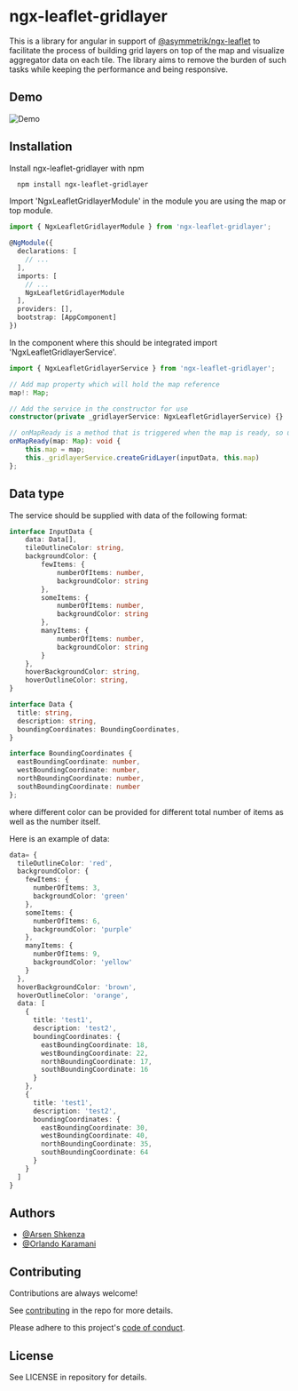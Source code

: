 

# ngx-leaflet-gridlayer

This is a library for angular in support of [@asymmetrik/ngx-leaflet](https://www.npmjs.com/package/@asymmetrik/ngx-leaflet) to facilitate the process of building grid layers on top of the map and visualize aggregator data on each tile. The library aims to remove the burden of such tasks while keeping the performance and being responsive.


## Demo

![Demo](https://media.giphy.com/media/v1.Y2lkPTc5MGI3NjExYWMyYWQ4ODJjMzM5NmFkNzM1ZmUwYmM3MDZlOTI1MGE3MmU0YjhhNyZlcD12MV9pbnRlcm5hbF9naWZzX2dpZklkJmN0PWc/4JvLt2nXfdioqqJHOI/giphy-downsized-large.gif)


## Installation

Install ngx-leaflet-gridlayer with npm

```bash
  npm install ngx-leaflet-gridlayer
```


Import 'NgxLeafletGridlayerModule' in the module you are using the map or top module.

```typescript
import { NgxLeafletGridlayerModule } from 'ngx-leaflet-gridlayer';

@NgModule({
  declarations: [
    // ...
  ],
  imports: [
    // ...
    NgxLeafletGridlayerModule
  ],
  providers: [],
  bootstrap: [AppComponent]
})
```


In the component where this should be integrated import 'NgxLeafletGridlayerService'.

```typescript
import { NgxLeafletGridlayerService } from 'ngx-leaflet-gridlayer';

// Add map property which will hold the map reference
map!: Map;

// Add the service in the constructor for use
constructor(private _gridlayerService: NgxLeafletGridlayerService) {}

// onMapReady is a method that is triggered when the map is ready, so use it to get the reference to the map and pass it to createGridLayer() together with the data which should be of type InputData.
onMapReady(map: Map): void {
    this.map = map;   
    this._gridlayerService.createGridLayer(inputData, this.map)
};
```


## Data type

The service should be supplied with data of the following format:

```typescript
interface InputData {
    data: Data[],
    tileOutlineColor: string,   
    backgroundColor: {
        fewItems: {
            numberOfItems: number,
            backgroundColor: string
        },
        someItems: {
            numberOfItems: number,
            backgroundColor: string
        },
        manyItems: {
            numberOfItems: number,
            backgroundColor: string
        }
    },
    hoverBackgroundColor: string,
    hoverOutlineColor: string,
}

interface Data {
  title: string,
  description: string,
  boundingCoordinates: BoundingCoordinates,
}

interface BoundingCoordinates {
  eastBoundingCoordinate: number, 
  westBoundingCoordinate: number,
  northBoundingCoordinate: number,
  southBoundingCoordinate: number
};
```
where different color can be provided for different total number of items as well as the number itself.


Here is an example of data:

```typescript
data= {
  tileOutlineColor: 'red',
  backgroundColor: {
    fewItems: {
      numberOfItems: 3,
      backgroundColor: 'green'
    },
    someItems: {
      numberOfItems: 6,
      backgroundColor: 'purple'
    },
    manyItems: {
      numberOfItems: 9,
      backgroundColor: 'yellow'
    }
  },
  hoverBackgroundColor: 'brown',
  hoverOutlineColor: 'orange',
  data: [
    { 
      title: 'test1',
      description: 'test2',
      boundingCoordinates: {
        eastBoundingCoordinate: 18,
        westBoundingCoordinate: 22,
        northBoundingCoordinate: 17,
        southBoundingCoordinate: 16
      }
    },
    { 
      title: 'test1',
      description: 'test2',
      boundingCoordinates: {
        eastBoundingCoordinate: 30,
        westBoundingCoordinate: 40,
        northBoundingCoordinate: 35,
        southBoundingCoordinate: 64
      }
    }
  ]
}
```


## Authors

- [@Arsen Shkenza](https://www.linkedin.com/in/arsen-shkenza-a992ba183/)
- [@Orlando Karamani](https://al.linkedin.com/in/orlando-karamani)


## Contributing

Contributions are always welcome!

See [contributing](https://github.com/better-network/ngx-leaflet-gridlayer/blob/main/CONTRIBUTING.md) in the repo for more details.

Please adhere to this project's [code of conduct](https://github.com/better-network/ngx-leaflet-gridlayer/blob/main/CODE_OF_CONDUCT.md).


## License

See LICENSE in repository for details.